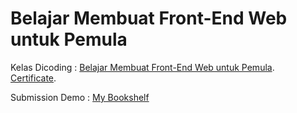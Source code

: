 # Belajar Membuat Front-End Web untuk Pemula
Kelas Dicoding : [Belajar Membuat Front-End Web untuk Pemula](https://www.dicoding.com/academies/315).  
[Certificate](https://www.dicoding.com/certificates/ERZR4L5WQZYV).  

Submission Demo : [My Bookshelf](https://mybookshelf-dicoding.netlify.app/)
